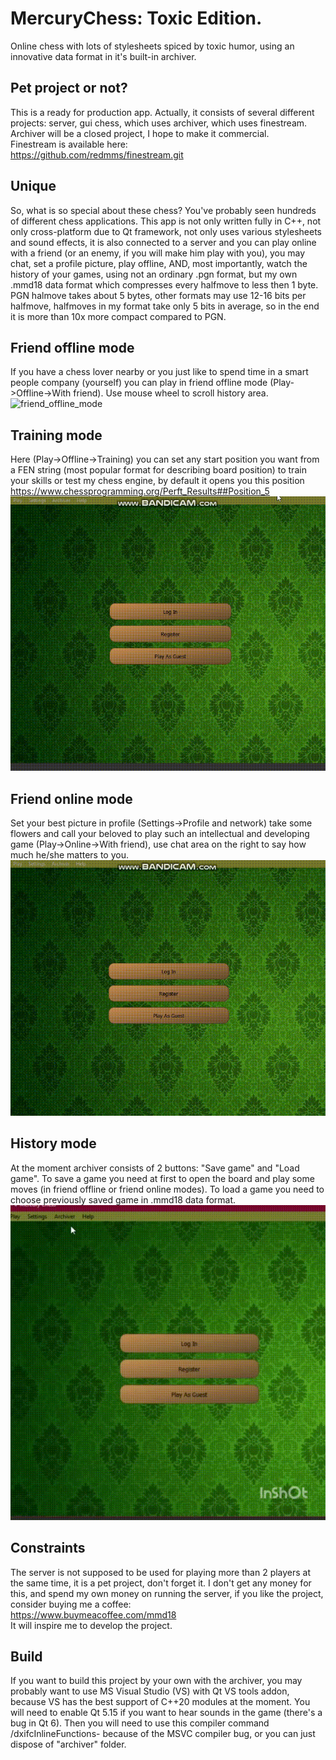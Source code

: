 #	MercuryChess: Toxic Edition.
Online chess with lots of stylesheets spiced by toxic humor, using an innovative data format in it's built-in archiver.
## Pet project or not?
This is a ready for production app. 
Actually, it consists of several different projects: server, gui chess, which uses archiver, which uses finestream.
Archiver will be a closed project, I hope to make it commercial.  
Finestream is available here:   
https://github.com/redmms/finestream.git  
## Unique  
So, what is so special about these chess? You've probably seen hundreds of different chess applications.
This app is not only written fully in C++, not only cross-platform due to Qt framework, not only uses various stylesheets and sound effects, 
it is also connected to a server and you can play online with a friend (or an enemy, if you will make him play with you), you may chat, set 
a profile picture, play offline, AND, most 
importantly, watch the history of your games, using not an ordinary .pgn format, but my own .mmd18 data format which compresses
every halfmove to less then 1 byte. PGN halmove takes about 5 bytes, other formats may use 12-16 bits per halfmove, halfmoves in my format take only 5 bits in average, so in the end it is more than 10x more compact compared to PGN.
## Friend offline mode
If you have a chess lover nearby or you just like to spend time in a smart people company (yourself) you can play in friend offline mode (Play->Offline->With friend). Use mouse wheel to scroll history area.
![friend_offline_mode](/decription_media/friend_offline_mode.gif)  
## Training mode
Here (Play->Offline->Training) you can set any start position you want from a FEN string (most popular format for describing board position) to train your skills or test my chess engine, by default it opens you this position https://www.chessprogramming.org/Perft_Results##Position_5
![training_mode](/decription_media/training_mode.gif)  
## Friend online mode 
Set your best picture in profile (Settings->Profile and network) take some flowers and call your beloved to play such an intellectual and developing game (Play->Online->With friend), use chat area on the right to say how much he/she matters to you.
![friend_online_mode](/decription_media/friend_online_mode.gif)  
## History mode
At the moment archiver consists of 2 buttons: "Save game" and "Load game". To save a game you need at first to open the board and play some moves (in friend offline or friend online modes). To load a game you need to choose previously saved game in .mmd18 data format.
![history_mode](/decription_media/history_mode.gif)  
## Constraints
The server is not supposed to be used for playing more than 2 players at the same time, it is a pet project, don't forget it.
I don't get any money for this, and spend my own money on running the server, if you like the project, consider buying me a coffee:  
https://www.buymeacoffee.com/mmd18  
It will inspire me to develop the project.
## Build
If you want to build this project by your own with the archiver, you may probably want to use MS Visual Studio (VS) with Qt VS tools addon, because
VS has the best support of C++20 modules at the moment. You will need to enable Qt 5.15 if you want to hear sounds in the game (there's a bug in Qt 6). Then you will need to use this compiler command /dxifcInlineFunctions- 
because of the MSVC compiler bug, or you can just dispose of "archiver" folder.
